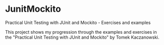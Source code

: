 # JunitMockito
Practical Unit Testing with JUnit and Mockito - Exercises and examples

This project shows my progression through the examples and exercises in the "Practical Unit Testing with JUnit and Mockito" by 
Tomek Kaczanowski.
